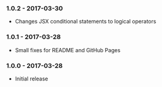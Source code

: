 ### 1.0.2 - 2017-03-30

 * Changes JSX conditional statements to logical operators

### 1.0.1 - 2017-03-28

 * Small fixes for README and GitHub Pages

### 1.0.0 - 2017-03-28

 * Initial release
